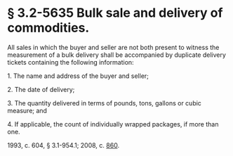 # § 3.2-5635 Bulk sale and delivery of commodities.

<p>All sales in which the buyer and seller are not both present to witness the measurement of a bulk delivery shall be accompanied by duplicate delivery tickets containing the following information:</p><p>1. The name and address of the buyer and seller;</p><p>2. The date of delivery;</p><p>3. The quantity delivered in terms of pounds, tons, gallons or cubic measure; and</p><p>4. If applicable, the count of individually wrapped packages, if more than one.</p><p>1993, c. 604, § 3.1-954.1; 2008, c. <a href='http://lis.virginia.gov/cgi-bin/legp604.exe?081+ful+CHAP0860'>860</a>.</p>